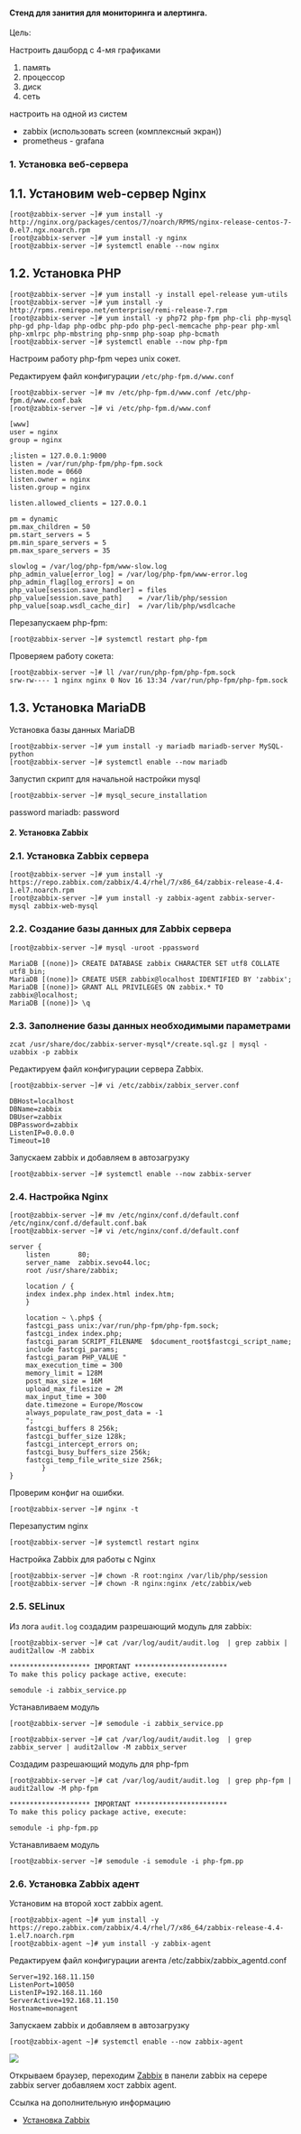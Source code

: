 #### Стенд для занития для мониторинга и алертинга.

Цель:

Настроить дашборд с 4-мя графиками
1) память
2) процессор
3) диск
4) сеть

настроить на одной из систем
- zabbix (использовать screen (комплексный экран))
- prometheus - grafana

### 1. Установка веб-сервера

## 1.1. Установим web-сервер Nginx
```
[root@zabbix-server ~]# yum install -y http://nginx.org/packages/centos/7/noarch/RPMS/nginx-release-centos-7-0.el7.ngx.noarch.rpm
[root@zabbix-server ~]# yum install -y nginx
[root@zabbix-server ~]# systemctl enable --now nginx
```

## 1.2. Установка PHP
```
[root@zabbix-server ~]# yum install -y install epel-release yum-utils
[root@zabbix-server ~]# yum install -y http://rpms.remirepo.net/enterprise/remi-release-7.rpm
[root@zabbix-server ~]# yum install -y php72 php-fpm php-cli php-mysql php-gd php-ldap php-odbc php-pdo php-pecl-memcache php-pear php-xml php-xmlrpc php-mbstring php-snmp php-soap php-bcmath
[root@zabbix-server ~]# systemctl enable --now php-fpm
```
Настроим работу php-fpm через unix сокет. 

Редактируем файл конфигурации `/etc/php-fpm.d/www.conf`
```
[root@zabbix-server ~]# mv /etc/php-fpm.d/www.conf /etc/php-fpm.d/www.conf.bak
[root@zabbix-server ~]# vi /etc/php-fpm.d/www.conf
```
```
[www]
user = nginx
group = nginx

;listen = 127.0.0.1:9000
listen = /var/run/php-fpm/php-fpm.sock
listen.mode = 0660
listen.owner = nginx
listen.group = nginx

listen.allowed_clients = 127.0.0.1

pm = dynamic
pm.max_children = 50
pm.start_servers = 5
pm.min_spare_servers = 5
pm.max_spare_servers = 35

slowlog = /var/log/php-fpm/www-slow.log
php_admin_value[error_log] = /var/log/php-fpm/www-error.log
php_admin_flag[log_errors] = on
php_value[session.save_handler] = files
php_value[session.save_path]    = /var/lib/php/session
php_value[soap.wsdl_cache_dir]  = /var/lib/php/wsdlcache
```

Перезапускаем php-fpm:
```
[root@zabbix-server ~]# systemctl restart php-fpm
```
Проверяем работу сокета:
```
[root@zabbix-server ~]# ll /var/run/php-fpm/php-fpm.sock
srw-rw---- 1 nginx nginx 0 Nov 16 13:34 /var/run/php-fpm/php-fpm.sock
```

## 1.3. Установка MariaDB
Установка базы данных MariaDB
```
[root@zabbix-server ~]# yum install -y mariadb mariadb-server MySQL-python
[root@zabbix-server ~]# systemctl enable --now mariadb
```
Запустип скрипт для начальной настройки mysql
```
[root@zabbix-server ~]# mysql_secure_installation
```
password mariadb: password

#### 2. Установка Zabbix

### 2.1. Установка Zabbix сервера

```
[root@zabbix-server ~]# yum install -y https://repo.zabbix.com/zabbix/4.4/rhel/7/x86_64/zabbix-release-4.4-1.el7.noarch.rpm
[root@zabbix-server ~]# yum install -y zabbix-agent zabbix-server-mysql zabbix-web-mysql
```

### 2.2. Создание базы данных для Zabbix сервера

```
[root@zabbix-server ~]# mysql -uroot -ppassword
```
```
MariaDB [(none)]> CREATE DATABASE zabbix CHARACTER SET utf8 COLLATE utf8_bin;
MariaDB [(none)]> CREATE USER zabbix@localhost IDENTIFIED BY 'zabbix';
MariaDB [(none)]> GRANT ALL PRIVILEGES ON zabbix.* TO zabbix@localhost;
MariaDB [(none)]> \q
```

### 2.3. Заполнение базы данных необходимыми параметрами 

```
zcat /usr/share/doc/zabbix-server-mysql*/create.sql.gz | mysql -uzabbix -p zabbix
```
Редактируем файл конфигурации сервера Zabbix. 

```
[root@zabbix-server ~]# vi /etc/zabbix/zabbix_server.conf
```
```
DBHost=localhost
DBName=zabbix
DBUser=zabbix
DBPassword=zabbix
ListenIP=0.0.0.0
Timeout=10
```
Запускаем zabbix и добавляем в автозагрузку
```
[root@zabbix-server ~]# systemctl enable --now zabbix-server
```

### 2.4. Настройка Nginx

```
[root@zabbix-server ~]# mv /etc/nginx/conf.d/default.conf /etc/nginx/conf.d/default.conf.bak
[root@zabbix-server ~]# vi /etc/nginx/conf.d/default.conf
```

```
server {
    listen       80;
    server_name  zabbix.sevo44.loc;
    root /usr/share/zabbix;

    location / {
    index index.php index.html index.htm;
    }

    location ~ \.php$ {
    fastcgi_pass unix:/var/run/php-fpm/php-fpm.sock;
    fastcgi_index index.php;
    fastcgi_param SCRIPT_FILENAME  $document_root$fastcgi_script_name;
    include fastcgi_params;
    fastcgi_param PHP_VALUE "
    max_execution_time = 300
    memory_limit = 128M
    post_max_size = 16M
    upload_max_filesize = 2M
    max_input_time = 300
    date.timezone = Europe/Moscow
    always_populate_raw_post_data = -1
    ";
    fastcgi_buffers 8 256k;
    fastcgi_buffer_size 128k;
    fastcgi_intercept_errors on;
    fastcgi_busy_buffers_size 256k;
    fastcgi_temp_file_write_size 256k;
        }
}
```
Проверим конфиг на ошибки.
```
[root@zabbix-server ~]# nginx -t
```
Перезапустим nginx
```
[root@zabbix-server ~]# systemctl restart nginx
```
Настройка Zabbix для работы с Nginx
```
[root@zabbix-server ~]# chown -R root:nginx /var/lib/php/session
[root@zabbix-server ~]# chown -R nginx:nginx /etc/zabbix/web
```

### 2.5. SELinux

Из лога `audit.log` создадим разрешающий модуль для zabbix:

```
[root@zabbix-server ~]# cat /var/log/audit/audit.log  | grep zabbix | audit2allow -M zabbix
```
```
******************** IMPORTANT ***********************
To make this policy package active, execute:

semodule -i zabbix_service.pp
```
Устанавливаем модуль
```
[root@zabbix-server ~]# semodule -i zabbix_service.pp
```

```
[root@zabbix-server ~]# cat /var/log/audit/audit.log  | grep zabbix_server | audit2allow -M zabbix_server
```


Создадим разрешающий модуль для php-fpm
```
[root@zabbix-server ~]# cat /var/log/audit/audit.log  | grep php-fpm | audit2allow -M php-fpm
```
```
******************** IMPORTANT ***********************
To make this policy package active, execute:

semodule -i php-fpm.pp
```

Устанавливаем модуль
```
[root@zabbix-server ~]# semodule -i semodule -i php-fpm.pp
```

### 2.6. Установка Zabbix адент

Установим на второй хост zabbix agent.

```
[root@zabbix-agent ~]# yum install -y https://repo.zabbix.com/zabbix/4.4/rhel/7/x86_64/zabbix-release-4.4-1.el7.noarch.rpm
[root@zabbix-agent ~]# yum install -y zabbix-agent
```

Редактируем файл конфигурации агента /etc/zabbix/zabbix_agentd.conf

```
Server=192.168.11.150
ListenPort=10050
ListenIP=192.168.11.160
ServerActive=192.168.11.150
Hostname=monagent
```

Запускаем zabbix и добавляем в автозагрузку
```
[root@zabbix-agent ~]# systemctl enable --now zabbix-agent
```

![](files/zabbix.jpg)


Открываем браузер, переходим [Zabbix](http://192.168.11.150/) в панели zabbix на серере zabbix server добавляем хост zabbix agent.



Ссылка на дополнительную информацию
- [Установка Zabbix](https://sevo44.ru/ustanovka-zabbix-4-2/)
